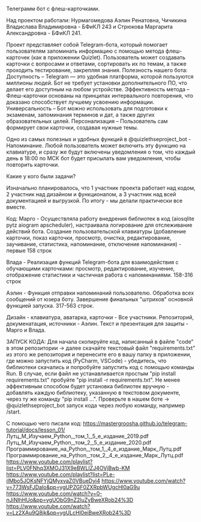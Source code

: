 Телеграмм бот с флеш-карточками.

Над проектом работали:
Нурмагомедова Аэлин Ренатовна, Чичикина Владислава Владимировна - БФиКЛ 243 и Стрюкова Маргарита Александровна - БФиКЛ 241. 


Проект представляет собой Telegram-бота, который помогает пользователям запоминать информацию с помощью метода флеш-карточек (как в приложении Quizlet). Пользователь может создавать карточки с вопросами и ответами, сортировать их по темам, а также проходить тестирование, закрепляя знания.
Полезность нашего бота:
Доступность – Telegram — это удобная платформа, которой пользуются миллионы людей. Бот не требует установки дополнительного ПО, что делает его доступным на любом устройстве.
Эффективность метода – Флеш-карточки основаны на принципах интервального повторения, что доказано способствует лучшему усвоению информации.
Универсальность – Бот можно использовать для подготовки к экзаменам, запоминания терминов и дат, а также других образовательных целей.
Персонализация – Пользователь сам формирует свои карточки, создавая нужные темы.

Одно из самых полезных и удобных функций в @quizlethseproject_bot - Напоминание. Любой пользователь может включить эту функцию на клавиатуре, и сразу же будут включены уведомления о том, что каждый день в 18:00 по МСК бот будет присылать вам уведомления, чтобы повторить карточки.

Какие у кого были задачи?

Изначально планировалось, что 1 участник проекта работает над кодом, 2 участник над дизайном и функционалом, а 3 участник над всей документацией и выгрузкой. По итогу - мы делали практически все вместе. 

Код:
Марго - Осуществляла работу внедрения библиотек в код (aiosqlite pytz aiogram apscheduler), настраивала логирование для отслеживание действий бота. Создание пользовательской клавиатуры (добавление карточки, показ карточки, просмотр, очистка, редактирование, заучивание, статистика, напоминание, отключение напоминания) - первые 158 строк


Влада - Реализация функций Telegram-бота для взаимодействия с обучающими карточками: просмотр, редактирование, изучение, отображение статистики и частичная работа с напоминаниями. 158-316 строк 


Аэлин - Функция отправки напоминаний пользователю. Обработка всех сообщений от юзера боту. Завершение финальных "штрихов" основной функцией запуска. 317-563 строк.  

Дизайн - клавиатура, аватарка, карточки - Все участники.
Репозиторий, докуменатация, источники - Аэлин.
Текст и презентация для защиты - Марго и Влада.


ЗАПУСК КОДА:
Для начала скопируйте код, написанный в файле "code" в этом репозитории -> далее скачайте текстовый файл "requirements.txt" из этого же репозитория и перенесите его в вашу папку в приложении, где можно запустить код  (PyCharm, VSCode) - убедитесь, что библиотеки скачались и попробуйте запустить код с помощью команды Run. В случае, если файл не устанавливается простым "pip install requirements.txt" пробуйте "pip install -r requirements.txt". Не менее эффективным способом будет установка библиотек вручную - добавлять каждую библиотеку, указанную в текстовом документе, через ту же команду "pip install ...". Проверьте в нашем боте -> @quizlethseproject_bot запуск кода через любую команду, например /start. 









С помощью чего писали код:
https://mastergroosha.github.io/telegram-tutorial/docs/lesson_01/
Лутц_М_Изучаем_Python,_том_1,_5_е_издание_2019.pdf
Лутц_М_Изучаем_Python,_том_2,_5_е_издание_2020.pdf
Программирование_на_Python,_том_1,_4_е_издание_Марк_Лутц.pdf
Программирование_на_Python,_том_2,_4_е_издание_Марк_Лутц.pdf
https://www.youtube.com/playlist?list=PLV0FNhq3XMOJ31X9eBWLIZJ4OVjBwb-KM
https://www.youtube.com/playlist?list=PLe-iIMbo5JOKsNFYjQMyxvaZ0VBueDyi4
https://www.youtube.com/watch?v=773WsFJDaIo&pp=ygUPZGF0ZXRpbWUgcHl0aG9u
https://www.youtube.com/watch?v=0-nJiNlhHUo&pp=ygUObG9nZ2luZyBweXRob24%3D
https://www.youtube.com/watch?v=Lz2XAu9Q8jk&pp=ygULcHl0eiBweXRob24%3D
